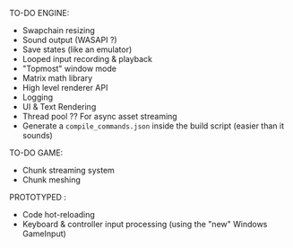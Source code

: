 TO-DO ENGINE:
- Swapchain resizing
- Sound output (WASAPI ?)
- Save states (like an emulator)
- Looped input recording & playback
- "Topmost" window mode
- Matrix math library
- High level renderer API
- Logging
- UI & Text Rendering
- Thread pool ?? For async asset streaming
- Generate a `compile_commands.json` inside the build script (easier than it sounds)

TO-DO GAME:
- Chunk streaming system
- Chunk meshing

PROTOTYPED :
- Code hot-reloading
- Keyboard & controller input processing (using the "new" Windows GameInput)
